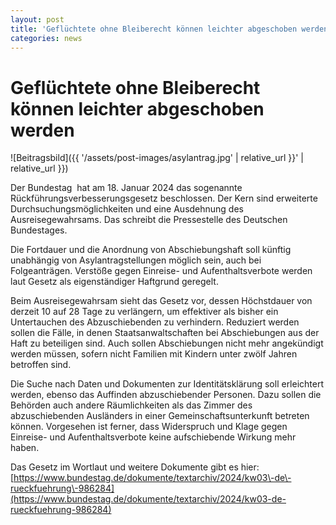 ```yaml
---
layout: post
title: 'Geflüchtete ohne Bleiberecht können leichter abgeschoben werden'
categories: news
---
```



Geflüchtete ohne Bleiberecht können leichter abgeschoben werden
===============================================================


![Beitragsbild]({{ '/assets/post-images/asylantrag.jpg' | relative_url }}' | relative_url }})

Der Bundestag  hat am 18\. Januar 2024 das sogenannte Rückführungsverbesserungsgesetz beschlossen. Der Kern sind erweiterte Durchsuchungsmöglichkeiten und eine Ausdehnung des Ausreisegewahrsams. Das schreibt die Pressestelle des Deutschen Bundestages.

Die Fortdauer und die Anordnung von Abschiebungshaft soll künftig unabhängig von Asylantragstellungen möglich sein, auch bei Folgeanträgen. Verstöße gegen Einreise\- und Aufenthaltsverbote werden laut Gesetz als eigenständiger Haftgrund geregelt. 

Beim Ausreisegewahrsam sieht das Gesetz vor, dessen Höchstdauer von derzeit 10 auf 28 Tage zu verlängern, um effektiver als bisher ein Untertauchen des Abzuschiebenden zu verhindern. Reduziert werden sollen die Fälle, in denen Staatsanwaltschaften bei Abschiebungen aus der Haft zu beteiligen sind. Auch sollen Abschiebungen nicht mehr angekündigt werden müssen, sofern nicht Familien mit Kindern unter zwölf Jahren betroffen sind.

Die Suche nach Daten und Dokumenten zur Identitätsklärung soll erleichtert werden, ebenso das Auffinden abzuschiebender Personen. Dazu sollen die Behörden auch andere Räumlichkeiten als das Zimmer des abzuschiebenden Ausländers in einer Gemeinschaftsunterkunft betreten können. Vorgesehen ist ferner, dass Widerspruch und Klage gegen Einreise\- und Aufenthaltsverbote keine aufschiebende Wirkung mehr haben.

Das Gesetz im Wortlaut und weitere Dokumente gibt es hier: [https://www.bundestag.de/dokumente/textarchiv/2024/kw03\-de\-rueckfuehrung\-986284](https://www.bundestag.de/dokumente/textarchiv/2024/kw03-de-rueckfuehrung-986284)

